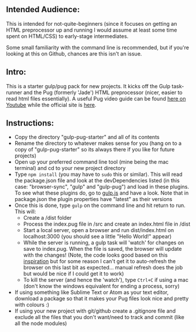 ## Intended Audience:
This is intended for not-quite-beginners (since it focuses on getting an HTML preprocessor up and running I would assume at least some time spent on HTML/CSS) to early-stage intermediates.

Some small familiarity with the command line is recommended, but if you're looking at this on Github, chances are this isn't an issue.

## Intro:
This is a starter gulp/pug pack for new projects. It kicks off the Gulp task-runner and the Pug (formerly 'Jade') HTML preprocessor (nicer, easier to read html files essentially). A useful Pug video guide can be found [here on Youtube](https://www.youtube.com/watch?v=l5AXcXAP4r8) while the official site is [here](https://pugjs.org/api/getting-started.html).

## Instructions:
* Copy the directory "gulp-pug-starter" and all of its contents
* Rename the directory to whatever makes sense for you (hang on to a copy of "gulp-pug-starter" so its always there if you like for future projects)
* Open up your preferred command line tool (mine being the mac terminal) and cd to your new project directory
* Type `npm install` (you may have to `sudo` this or similar). This will read the package.json file and look at the devDependencies listed (in this case: "browser-sync", "gulp" and "gulp-pug") and load in these plugins. To see what these plugins do, go to [gulp.js](https://gulpjs.com/plugins/) and have a look. Note that in package.json the plugin properties have "latest" as their versions
* Once this is done, type `gulp` on the command line and hit return to run. This will:
	* Create a /dist folder
	* Process the index.pug file in /src and create an index.html file in /dist
	* Start a local server, open a browser and run dist/index.html on localhost:3000 (you should see a little "Hello World!" appear)
	* While the server is running, a gulp task will 'watch' for changes on save to index.pug. When the file is saved, the browser will update with the changes! (Note, the code looks good based on this [inspiration](https://github.com/azemoh/gulp-jade-sass-starter/blob/master/gulpfile.js) but for some reason I can't get it to auto-refresh the browser on this last bit as expected... manual refresh does the job but would be nice if I could get it to work)
	* To kill the server (and hence the 'watch'), type `Ctrl+C` if using a mac (don't know the windows equivalent for ending a process, sorry)
* If using something like Sublime Text or Atom as your text editor, download a package so that it makes your Pug files look nice and pretty with colours :)
* If using your new project with git/github create a .gitignore file and exclude all the files that you don't want/need to track and commit (like all the node modules)